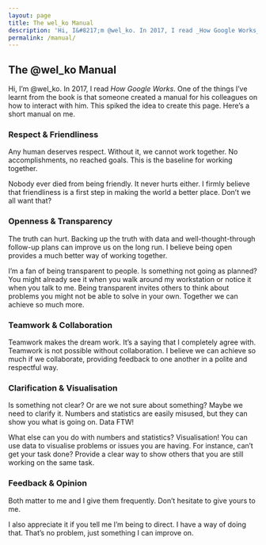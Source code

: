 ```yaml
---
layout: page
title: The wel_ko Manual
description: 'Hi, I&#8217;m @wel_ko. In 2017, I read _How Google Works_. One of the things I&#8217;ve learnt from the book is that someone created a manual for his colleagues on how to interact with him. This spiked the idea to create this page. Here&#8217;s a short manual on me.'
permalink: /manual/
---
```


## The @wel_ko Manual

Hi, I&#8217;m @wel_ko. In 2017, I read _How Google Works_. One of the things I&#8217;ve learnt from the book is that someone created a manual for his colleagues on how to interact with him. This spiked the idea to create this page. Here&#8217;s a short manual on me.

### Respect & Friendliness


  Any human deserves respect. Without it, we cannot work together. No accomplishments, no reached goals. This is the baseline for working together.

  Nobody ever died from being friendly. It never hurts either. I firmly believe that friendliness is a first step in making the world a better place. Don’t we all want that?


### Openness & Transparency


  The truth can hurt. Backing up the truth with data and well-thought-through follow-up plans can improve us on the long run. I believe being open provides a much better way of working together.

  I’m a fan of being transparent to people. Is something not going as planned? You might already see it when you walk around my workstation or notice it when you talk to me. Being transparent invites others to think about problems you might not be able to solve in your own. Together we can achieve so much more.


### Teamwork & Collaboration


  Teamwork makes the dream work. It’s a saying that I completely agree with. Teamwork is not possible without collaboration. I believe we can achieve so much if we collaborate, providing feedback to one another in a polite and respectful way.


### Clarification & Visualisation


  Is something not clear? Or are we not sure about something? Maybe we need to clarify it. Numbers and statistics are easily misused, but they can show you what is going on. Data FTW!


  What else can you do with numbers and statistics? Visualisation! You can use data to visualise problems or issues you are having. For instance, can’t get your task done? Provide a clear way to show others that you are still working on the same task.


### Feedback & Opinion

  Both matter to me and I give them frequently. Don’t hesitate to give yours to me.

  I also appreciate it if you tell me I’m being to direct. I have a way of doing that. That’s no problem, just something I can improve on.